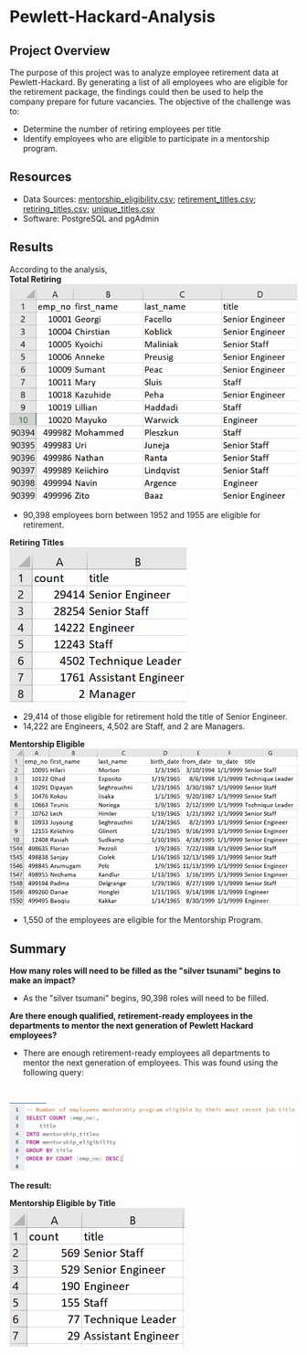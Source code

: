 # Pewlett-Hackard-Analysis

## Project Overview
The purpose of this project was to analyze employee retirement data at Pewlett-Hackard. By generating a list of all employees who are eligible for the retirement package, the findings could then be used to help the company prepare for future vacancies. The objective of the challenge was to:

- Determine the number of retiring employees per title
- Identify employees who are eligible to participate in a mentorship program.

## Resources
- Data Sources: [mentorship_eligibility.csv](Data/mentorship_eligibility.csv); [retirement_titles.csv](Data/retirement_titles.csv); [retiring_titles.csv](Data/retiring_titles.csv); [unique_titles.csv](Data/unique_titles.csv)
- Software: PostgreSQL and pgAdmin

## Results
According to the analysis,
<br>
**Total Retiring**
<br>
![Retiring_Total](Resources/retiring_total.png)
- 90,398 employees born between 1952 and 1955 are eligible for retirement.

**Retiring Titles**
<br>
![Retiring_Titles](Resources/retiring_titles.png)
- 29,414 of those eligible for retirement hold the title of Senior Engineer.
- 14,222 are Engineers, 4,502 are Staff, and 2 are Managers.

**Mentorship Eligible**
<br>
![Mentorship_Eligible](Resources/mentorship_eligibility.png)
- 1,550 of the employees are eligible for the Mentorship Program.

## Summary
**How many roles will need to be filled as the "silver tsunami" begins to make an impact?**
<br>
- As the "silver tsumani" begins, 90,398 roles will need to be filled.

**Are there enough qualified, retirement-ready employees in the departments to mentor the next generation of Pewlett Hackard employees?**
<br>
- There are enough retirement-ready employees all departments to mentor the next generation of employees. This was found using the following query:
<br>

![Mentorship_by_Title](Resources/mentorship_by_title.png)
<br>

**The result:**
<br>

**Mentorship Eligible by Title**
<br>
![Mentorship_Titles](Resources/mentorship_titles.png)
